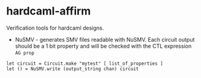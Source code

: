 # hardcaml-affirm

Verification tools for hardcaml designs.

* NuSMV - generates SMV files readable with NuSMV.  Each circuit output should be a 1 bit property and will be checked with the CTL expression `AG prop`

```
let circuit = Circuit.make "mytest" [ list_of_properties ]
let () = NuSMV.write (output_string chan) circuit
```


